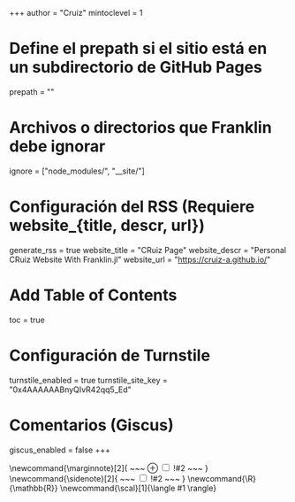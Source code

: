 <!--
Configuración global para Franklin.jl
-->
+++
author = "Cruiz"
mintoclevel = 1

# Define el prepath si el sitio está en un subdirectorio de GitHub Pages
prepath = ""

# Archivos o directorios que Franklin debe ignorar
ignore = ["node_modules/", "__site/"]

# Configuración del RSS (Requiere website_{title, descr, url})
generate_rss = true
website_title = "CRuiz Page"
website_descr = "Personal CRuiz Website With Franklin.jl"
website_url   = "https://cruiz-a.github.io/"

# Add Table of Contents
toc = true

# Configuración de Turnstile
turnstile_enabled = true
turnstile_site_key = "0x4AAAAAABnyQIvR42qq5_Ed"

# Comentarios (Giscus)
giscus_enabled = false
+++

<!--
Definiciones de comandos LaTeX globales para todo el sitio
-->
\newcommand{\marginnote}[2]{
    ~~~
    <label for="mn-!#1" class="margin-toggle">&#8853;</label>
    <input type="checkbox" id="mn-!#1" class="margin-toggle"/>
    <span class="marginnote">!#2</span>
    ~~~
}
\newcommand{\sidenote}[2]{
    ~~~
    <label for="sn-!#1" class="margin-toggle sidenote-number"></label>
    <input type="checkbox" id="sn-!#1" class="margin-toggle"/>
    <span class="sidenote" id="sn-!#1">!#2</span>
    ~~~
}
\newcommand{\R}{\mathbb{R}}
\newcommand{\scal}[1]{\langle #1 \rangle}
